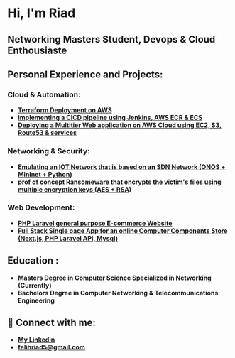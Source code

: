 <h1>Hi, I'm Riad</h1>
<h2>Networking Masters Student, Devops & Cloud Enthousiaste</h2>
<h2>Personal Experience and Projects: </h2>
<h3>Cloud & Automation:</h3>

- <b>[Terraform Deployment on AWS](https://github.com/riad-999/Terraform_deployment_on_aws)</b>
- <b>[implementing a CICD pipeline using Jenkins, AWS ECR & ECS](https://github.com/riad-999/Jenkins-CICD-pipeline)</b>
- <b>[Deploying a Multitier Web application on AWS Cloud using EC2, S3, Route53 & services](https://github.com/riad-999/vprofile-aws/blob/main/Readme.pdf)</b>

<h3>Networking & Security:</h3>

- <b>[Emulating an IOT Network that is based on an SDN Network (ONOS + Mininet + Python)](https://github.com/riad-999/Mininet-SDN-IOT)</b>
- <b>[prof of concept Ransomeware that encrypts the victim's files using multiple encryption keys (AES + RSA)](https://github.com/riad-999/File-Cryptography-Ransomware)</b>


<h3>Web Development:</h3>

- <b>[PHP Laravel general purpose E-commerce Website](https://github.com/riad-999/riad-999/blob/main/projects/ecomm-demo.md)</b>
- <b>[Full Stack Single page App for an online Computer Components Store (Next.js, PHP Laravel API, Mysql)](https://github.com/riad-999/riad-999/blob/main/projects/tech-store.md)</b>

<h2>Education : </h2>

- <b>Masters Degree in Computer Science Specialized in Networking (Currently)</b>
- <b>Bachelors Degree in Computer Networking & Telecommunications Engineering</b>

<h2> 🤳 Connect with me:</h2>

- <b>[My Linkedin](https://linkedin.com/in/riad-felih)</b>
- <b>felihriad5@gmail.com</b>
